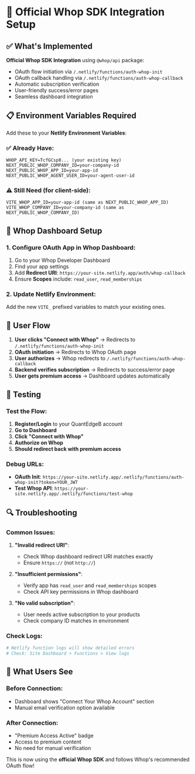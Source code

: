 # 🚀 Official Whop SDK Integration Setup

## ✅ What's Implemented

**Official Whop SDK Integration** using `@whop/api` package:
- OAuth flow initiation via `/.netlify/functions/auth-whop-init`
- OAuth callback handling via `/.netlify/functions/auth-whop-callback`
- Automatic subscription verification
- User-friendly success/error pages
- Seamless dashboard integration

## 📋 Environment Variables Required

Add these to your **Netlify Environment Variables**:

### ✅ Already Have:
```env
WHOP_API_KEY=TcfGCsp0... (your existing key)
NEXT_PUBLIC_WHOP_COMPANY_ID=your-company-id
NEXT_PUBLIC_WHOP_APP_ID=your-app-id
NEXT_PUBLIC_WHOP_AGENT_USER_ID=your-agent-user-id
```

### ⚠️ Still Need (for client-side):
```env
VITE_WHOP_APP_ID=your-app-id (same as NEXT_PUBLIC_WHOP_APP_ID)
VITE_WHOP_COMPANY_ID=your-company-id (same as NEXT_PUBLIC_WHOP_COMPANY_ID)
```

## 🔧 Whop Dashboard Setup

### 1. Configure OAuth App in Whop Dashboard:
1. Go to your Whop Developer Dashboard
2. Find your app settings
3. Add **Redirect URI**: `https://your-site.netlify.app/auth/whop-callback`
4. Ensure **Scopes** include: `read_user`, `read_memberships`

### 2. Update Netlify Environment:
Add the new `VITE_` prefixed variables to match your existing ones.

## 🎯 User Flow

1. **User clicks "Connect with Whop"** → Redirects to `/.netlify/functions/auth-whop-init`
2. **OAuth initiation** → Redirects to Whop OAuth page
3. **User authorizes** → Whop redirects to `/.netlify/functions/auth-whop-callback`
4. **Backend verifies subscription** → Redirects to success/error page
5. **User gets premium access** → Dashboard updates automatically

## 🧪 Testing

### Test the Flow:
1. **Register/Login** to your QuantEdgeB account
2. **Go to Dashboard**
3. **Click "Connect with Whop"**
4. **Authorize on Whop**
5. **Should redirect back with premium access**

### Debug URLs:
- **OAuth Init**: `https://your-site.netlify.app/.netlify/functions/auth-whop-init?token=YOUR_JWT`
- **Test Whop API**: `https://your-site.netlify.app/.netlify/functions/test-whop`

## 🔍 Troubleshooting

### Common Issues:

1. **"Invalid redirect URI"**:
   - Check Whop dashboard redirect URI matches exactly
   - Ensure `https://` (not `http://`)

2. **"Insufficient permissions"**:
   - Verify app has `read_user` and `read_memberships` scopes
   - Check API key permissions in Whop dashboard

3. **"No valid subscription"**:
   - User needs active subscription to your products
   - Check company ID matches in environment

### Check Logs:
```bash
# Netlify function logs will show detailed errors
# Check: Site Dashboard > Functions > View logs
```

## 🎉 What Users See

### Before Connection:
- Dashboard shows "Connect Your Whop Account" section
- Manual email verification option available

### After Connection:
- "Premium Access Active" badge
- Access to premium content
- No need for manual verification

This is now using the **official Whop SDK** and follows Whop's recommended OAuth flow!